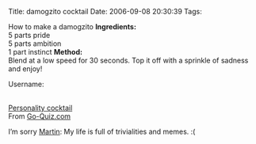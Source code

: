 Title: damogzito cocktail
Date: 2006-09-08 20:30:39
Tags: 

How to make a damogzito
<strong>Ingredients:</strong><br/>
5 parts pride<br/>
5 parts ambition<br/>
1 part instinct
<strong>Method:</strong><br/>
Blend at a low speed for 30 seconds. Top it off with a sprinkle of sadness and enjoy!

Username:<br/><br/><p><a href="http://www.go-quiz.com/cocktail/cocktail.php">Personality cocktail</a><br/>
From <a href="http://www.go-quiz.com">Go-Quiz.com</a></p>
<p align="left">I&#8217;m sorry <a target="_blank" href="http://blog.madduck.net/debian/2006.08.31-memes-AGAIN">Martin</a>: My life is full of trivialities and memes. :(</p>
